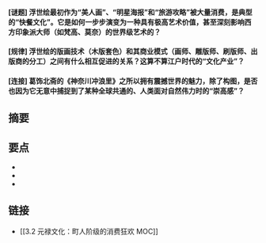 #### [谜题] 浮世绘最初作为“美人画”、“明星海报”和“旅游攻略”被大量消费，是典型的“快餐文化”。它是如何一步步演变为一种具有极高艺术价值，甚至深刻影响西方印象派大师（如梵高、莫奈）的世界级艺术的？


#### [规律] 浮世绘的版画技术（木版套色）和其商业模式（画师、雕版师、刷版师、出版商的分工）之间有什么相互促进的关系？这算不算江户时代的“文化产业”？


#### [连接] 葛饰北斋的《神奈川冲浪里》之所以拥有震撼世界的魅力，除了构图，是否也因为它无意中捕捉到了某种全球共通的、人类面对自然伟力时的“崇高感”？


## 摘要


## 要点

- 
- 
- 

## 链接

- [[3.2 元禄文化：町人阶级的消费狂欢 MOC]]
